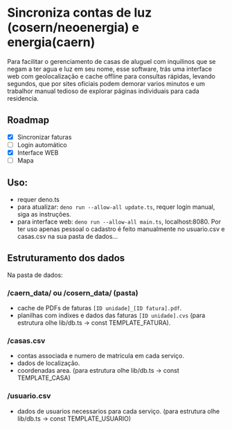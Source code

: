 # Sincroniza contas de luz (cosern/neoenergia) e energia(caern)
Para facilitar o gerenciamento de casas de aluguel com inquilinos que se negam a ter agua e luz em seu nome, esse software, trás uma interface web com geolocalização e cache offline para consultas rápidas, levando segundos, que por sites oficiais podem demorar varios minutos e um trabalhor manual tedioso de explorar páginas individuais para cada residencia.

## Roadmap
- [x] Sincronizar faturas
- [ ] Login automático
- [x] Interface WEB
- [ ] Mapa

## Uso:
- requer deno.ts
- para atualizar: `deno run --allow-all update.ts`, requer login manual, siga as instruções.
- para interface web: `deno run --allow-all main.ts`, localhost:8080.
Por ter uso apenas pessoal o cadastro é feito manualmente no usuario.csv e casas.csv na sua pasta de dados...

## Estruturamento dos dados
Na pasta de dados:

### /caern_data/ ou /cosern_data/ (pasta)
- cache de PDFs de faturas `[ID unidade]_[ID fatura].pdf`.
- planilhas com indixes e dados das faturas `[ID unidade].cvs` (para estrutura olhe lib/db.ts -> const TEMPLATE_FATURA).

### /casas.csv
- contas associada e numero de matricula em cada serviço.
- dados de localização.
- coordenadas area.
(para estrutura olhe lib/db.ts -> const TEMPLATE_CASA)

### /usuario.csv
- dados de usuarios necessarios para cada serviço.
(para estrutura olhe lib/db.ts -> const TEMPLATE_USUARIO)